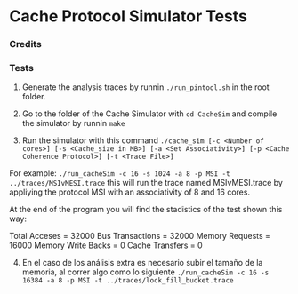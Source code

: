 # Cache Protocol Simulator Tests

### Credits

### Tests

1. Generate the analysis traces by runnin `./run_pintool.sh` in the root folder.

2. Go to the folder of the Cache Simulator with `cd CacheSim` and compile the simulator by runnin `make`

3. Run the simulator with this command `./cache_sim [-c <Number of cores>] [-s <Cache_size in MB>] [-a <Set Associativity>] [-p <Cache Coherence Protocol>] [-t <Trace File>]`

For example: `./run_cacheSim -c 16 -s 1024 -a 8 -p MSI -t ../traces/MSIvMESI.trace` this will run the trace named MSIvMESI.trace by appliying the protocol MSI with an associativity of 8 and 16 cores.

At the end of the program you will find the stadistics of the test shown this way:

Total Acceses = 32000
Bus Transactions = 32000
Memory Requests = 16000
Memory Write Backs = 0
Cache Transfers = 0

4. En el caso de los análisis extra es necesario subir el tamaño de la memoria, al correr algo como lo siguiente `./run_cacheSim -c 16 -s 16384 -a 8 -p MSI -t ../traces/lock_fill_bucket.trace`